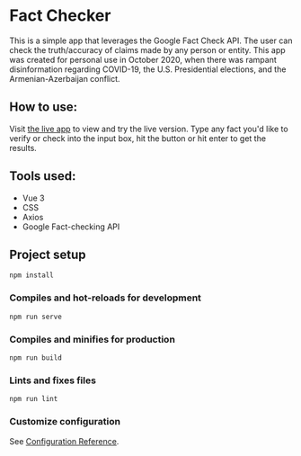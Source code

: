 # Fact Checker

This is a simple app that leverages the Google Fact Check API.  The user can check the truth/accuracy of claims made by any person or entity.  This app was created for personal use in October 2020, when there was rampant disinformation regarding COVID-19, the U.S. Presidential elections, and the Armenian-Azerbaijan conflict.

## How to use: 

Visit [the live app](https://fact-checker.netlify.app) to view and try the live version. Type any fact you'd like to verify or check into the input box, hit the button or hit enter to get the results.

## Tools used:
- Vue 3
- CSS
- Axios
- Google Fact-checking API

## Project setup
```
npm install
```

### Compiles and hot-reloads for development
```
npm run serve
```

### Compiles and minifies for production
```
npm run build
```

### Lints and fixes files
```
npm run lint
```

### Customize configuration
See [Configuration Reference](https://cli.vuejs.org/config/).
